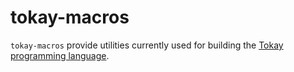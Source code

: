 # tokay-macros

`tokay-macros` provide utilities currently used for building the [Tokay programming language](https://tokay.dev).

